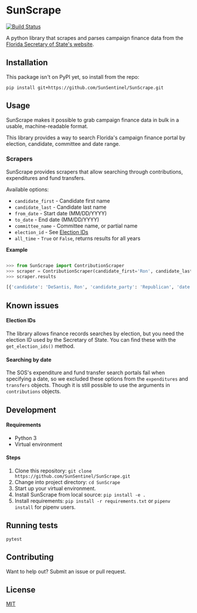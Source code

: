 # SunScrape

[![Build Status](https://travis-ci.com/SunSentinel/SunScrape.svg?branch=master)](https://travis-ci.com/SunSentinel/SunScrape)

A python library that scrapes and parses campaign finance data from the [Florida Secretary of State's website](https://dos.myflorida.com/elections/candidates-committees/campaign-finance/campaign-finance-database/).


## Installation
This package isn't on PyPI yet, so install from the repo:

`pip install git+https://github.com/SunSentinel/SunScrape.git`


## Usage
SunScrape makes it possible to grab campaign finance data in bulk in a usable, machine-readable format. 

This library provides a way to search Florida's campaign finance portal by election, candidate, committee and date range.


### Scrapers
SunScrape provides scrapers that allow searching through contributions, expenditures and fund transfers.

Available options:

* `candidate_first` - Candidate first name
* `candidate_last` - Candidate last name
* `from_date` - Start date (MM/DD/YYYY)
* `to_date` - End date (MM/DD/YYYY)
* `committee_name` - Committee name, or partial name
* `election_id` - See [Election IDs](#election-ids)
* `all_time` - `True` or `False`, returns results for all years

**Example**
```python

>>> from SunScrape import ContributionScraper
>>> scraper = ContributionScraper(candidate_first='Ron', candidate_last='Desantis')
>>> scraper.results

[{'candidate': 'DeSantis, Ron', 'candidate_party': 'Republican', 'date': '2018-07-18', 'amount': '3000.00', 'type': 'CHE', 'contributor_name': '1188 PARTNERS, LLC', 'contributor_address': '2141 ALAQUA DRIVE', 'contributor_address2': 'LONGWOOD, FL 32779', 'contributor_occupation': 'INSURANCE', 'inkind_description': ''}...]
```


## Known issues

#### Election IDs

The library allows finance records searches by election, but you need the election ID used by the Secretary of State. You can find these with the `get_election_ids()` method.


#### Searching by date

The SOS's expenditure and fund transfer search portals fail when specifying a date, so we excluded these options from the `expenditures` and `transfers` objects. Though it is still possible to use the arguments in `contributions` objects.


## Development

#### Requirements
+ Python 3
+ Virtual environment

#### Steps
1. Clone this repository: `git clone https://github.com/SunSentinel/SunScrape.git`
2. Change into project directory: `cd SunScrape`
3. Start up your virtual environment.
4. Install SunScrape from local source: `pip install -e .`
5. Install requirements: `pip install -r requirements.txt` or `pipenv install` for pipenv users.


## Running tests
`pytest`

## Contributing
Want to help out? Submit an issue or pull request.

## License
[MIT](LICENSE)
